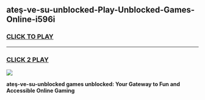 
## ateş-ve-su-unblocked-Play-Unblocked-Games-Online-i596i
<h3>
<a href="https://premium76.site?title=ateş-ve-su-unblocked&ref=25A">CLICK TO PLAY</a></h3>
<hr>

<h3>
<a href="https://premium76.site?title=ateş-ve-su-unblocked&ref=25A">CLICK 2 PLAY</a>
  
</h3>

<a href="https://premium76.site?title=ateş-ve-su-unblocked&ref=25A"><img src="https://clearcache.store/games.png"></a>


**ateş-ve-su-unblocked games unblocked: Your Gateway to Fun and Accessible Online Gaming**
